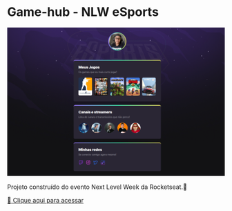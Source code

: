 # Game-hub - NLW eSports

![preview](./.github/preview.png)

Projeto construído do evento Next Level Week da Rocketseat.:rocket: 

[ :link: Clique aqui para acessar](https://juanozorio.github.io/game-hub/)